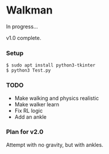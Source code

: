 # Walkman

In progress...

v1.0 complete.

### Setup

```
$ sudo apt install python3-tkinter
$ python3 Test.py
```

### TODO

- Make walking and physics realistic
- Make walker learn
- Fix RL logic
- Add an ankle

### Plan for v2.0

Attempt with no gravity, but with ankles.
